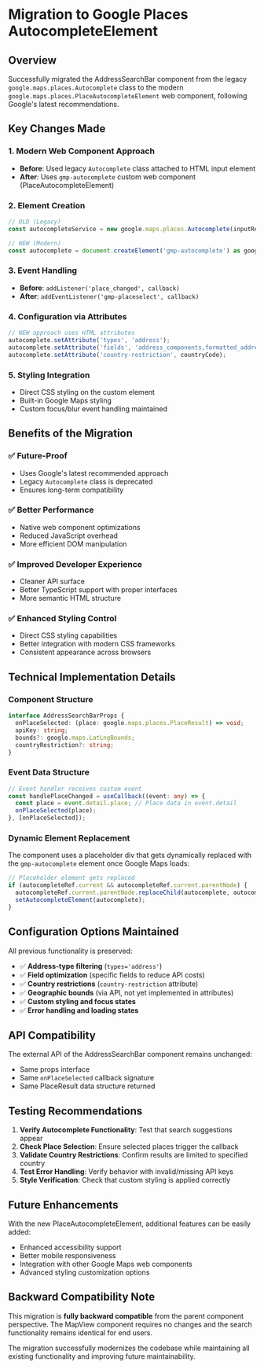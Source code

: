 # Migration to Google Places AutocompleteElement

## Overview

Successfully migrated the AddressSearchBar component from the legacy `google.maps.places.Autocomplete` class to the modern `google.maps.places.PlaceAutocompleteElement` web component, following Google's latest recommendations.

## Key Changes Made

### 1. **Modern Web Component Approach**
- **Before**: Used legacy `Autocomplete` class attached to HTML input element
- **After**: Uses `gmp-autocomplete` custom web component (PlaceAutocompleteElement)

### 2. **Element Creation**
```typescript
// OLD (Legacy)
const autocompleteService = new google.maps.places.Autocomplete(inputRef.current, options);

// NEW (Modern)
const autocomplete = document.createElement('gmp-autocomplete') as google.maps.places.PlaceAutocompleteElement;
```

### 3. **Event Handling**
- **Before**: `addListener('place_changed', callback)`
- **After**: `addEventListener('gmp-placeselect', callback)`

### 4. **Configuration via Attributes**
```typescript
// NEW approach uses HTML attributes
autocomplete.setAttribute('types', 'address');
autocomplete.setAttribute('fields', 'address_components,formatted_address,geometry,name,place_id,types');
autocomplete.setAttribute('country-restriction', countryCode);
```

### 5. **Styling Integration**
- Direct CSS styling on the custom element
- Built-in Google Maps styling
- Custom focus/blur event handling maintained

## Benefits of the Migration

### ✅ **Future-Proof**
- Uses Google's latest recommended approach
- Legacy `Autocomplete` class is deprecated
- Ensures long-term compatibility

### ✅ **Better Performance**
- Native web component optimizations
- Reduced JavaScript overhead
- More efficient DOM manipulation

### ✅ **Improved Developer Experience**
- Cleaner API surface
- Better TypeScript support with proper interfaces
- More semantic HTML structure

### ✅ **Enhanced Styling Control**
- Direct CSS styling capabilities
- Better integration with modern CSS frameworks
- Consistent appearance across browsers

## Technical Implementation Details

### Component Structure
```typescript
interface AddressSearchBarProps {
  onPlaceSelected: (place: google.maps.places.PlaceResult) => void;
  apiKey: string;
  bounds?: google.maps.LatLngBounds;
  countryRestriction?: string;
}
```

### Event Data Structure
```typescript
// Event handler receives custom event
const handlePlaceChanged = useCallback((event: any) => {
  const place = event.detail.place; // Place data in event.detail
  onPlaceSelected(place);
}, [onPlaceSelected]);
```

### Dynamic Element Replacement
The component uses a placeholder div that gets dynamically replaced with the `gmp-autocomplete` element once Google Maps loads:

```typescript
// Placeholder element gets replaced
if (autocompleteRef.current && autocompleteRef.current.parentNode) {
  autocompleteRef.current.parentNode.replaceChild(autocomplete, autocompleteRef.current);
  setAutocompleteElement(autocomplete);
}
```

## Configuration Options Maintained

All previous functionality is preserved:
- ✅ **Address-type filtering** (`types='address'`)
- ✅ **Field optimization** (specific fields to reduce API costs)
- ✅ **Country restrictions** (`country-restriction` attribute)
- ✅ **Geographic bounds** (via API, not yet implemented in attributes)
- ✅ **Custom styling and focus states**
- ✅ **Error handling and loading states**

## API Compatibility

The external API of the AddressSearchBar component remains unchanged:
- Same props interface
- Same `onPlaceSelected` callback signature
- Same PlaceResult data structure returned

## Testing Recommendations

1. **Verify Autocomplete Functionality**: Test that search suggestions appear
2. **Check Place Selection**: Ensure selected places trigger the callback
3. **Validate Country Restrictions**: Confirm results are limited to specified country
4. **Test Error Handling**: Verify behavior with invalid/missing API keys
5. **Style Verification**: Check that custom styling is applied correctly

## Future Enhancements

With the new PlaceAutocompleteElement, additional features can be easily added:
- Enhanced accessibility support
- Better mobile responsiveness
- Integration with other Google Maps web components
- Advanced styling customization options

## Backward Compatibility Note

This migration is **fully backward compatible** from the parent component perspective. The MapView component requires no changes and the search functionality remains identical for end users.

The migration successfully modernizes the codebase while maintaining all existing functionality and improving future maintainability.